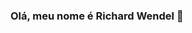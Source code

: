 ### Olá, meu nome é Richard Wendel 👋

<!--
**Richardwenb/Richardwenb** is a ✨ _special_ ✨ repository because its `README.md` (this file) appears on your GitHub profile.

- 🔭 Hoje trabalho com R/Python
- 🌱 Estudando Linguagem R e Machine Learning
- 📫 richardwenb@gmail.com
- ⚡ Estágiario na empresa Marilan Alimentos S/A

##
<div align="center">
  <a href="(https://github.com/Richardwenb)">
  <img height="180em" src="https://github-readme-stats.vercel.app/api?username=Richardwenb&show_icons=true&theme=dracula&include_all_commits=true&count_private=true"/>
  <img height="180em" src="https://github-readme-stats.vercel.app/api/top-langs/?username=Richardwenb&layout=compact&langs_count=7&theme=dracula"/>
</div>
##

<div> 
  <a href="https://instagram.com/richardwenb" target="_blank"><img src="https://img.shields.io/badge/-Instagram-%23E4405F?style=for-the-badge&logo=instagram&logoColor=white" target="_blank"></a>
  <a href = "mailto:richardwenb@gmail.com"><img src="https://img.shields.io/badge/-Gmail-%23333?style=for-the-badge&logo=gmail&logoColor=white" target="_blank"></a>
  <a href="[https://br.linkedin.com/in/richardwendel?trk=people-guest_people_search-card]" target="_blank"><img src="https://img.shields.io/badge/-LinkedIn-%230077B5?style=for-the-badge&logo=linkedin&logoColor=white" target="_blank"></a>

</div>
